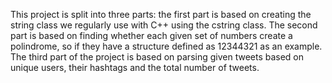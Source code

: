 This project is split into three parts: the first part is based on creating the string class we regularly use with C++ using the cstring class. The second part is based on finding whether each given set of numbers create a polindrome, so if they have a structure defined as 12344321 as an example. The third part of the project is based on parsing given tweets based on unique users, their hashtags and the total number of tweets. 
